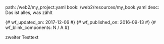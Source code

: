 path: /web2/my_project.yaml
book: /web2/resources/my_book.yaml
desc: Das ist alles, was zählt

{# wf_updated_on: 2017-12-06 #} {# wf_published_on: 2016-09-13 #} {# wf_blink_components: N / A #}

zweiter Testtext
